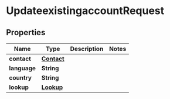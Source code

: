 

# UpdateexistingaccountRequest


## Properties

| Name | Type | Description | Notes |
|------------ | ------------- | ------------- | -------------|
|**contact** | [**Contact**](Contact.md) |  |  |
|**language** | **String** |  |  |
|**country** | **String** |  |  |
|**lookup** | [**Lookup**](Lookup.md) |  |  |



